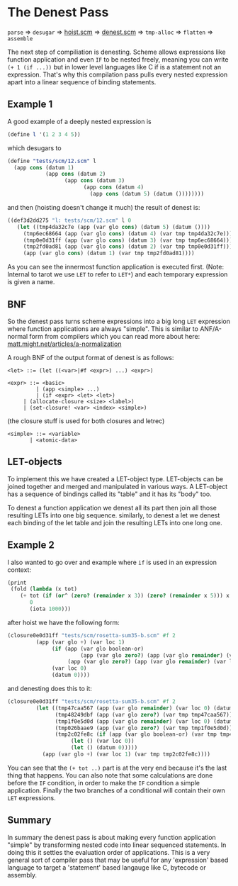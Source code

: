 # The Denest Pass

`parse` => `desugar` => [hoist.scm](https://github.com/rain-1/tarot-compiler/blob/master/passes/hoist.scm) => [denest.scm](https://github.com/rain-1/tarot-compiler/blob/master/passes/denest.scm) => `tmp-alloc` => `flatten` => `assemble`

The next step of compiliation is denesting. Scheme allows expressions like function application and even `IF` to be nested freely, meaning you can write `(+ 1 (if ...))` but in lower level languages like C if is a statement not an expression. That's why this compilation pass pulls every nested expression apart into a linear sequence of binding statements.

## Example 1

A good example of a deeply nested expression is

```scheme
(define l '(1 2 3 4 5))
```

which desugars to

```scheme
(define "tests/scm/12.scm" l
  (app cons (datum 1)
            (app cons (datum 2)
	              (app cons (datum 3)
		                (app cons (datum 4)
				          (app cons (datum 5) (datum ())))))))
```

and then (hoisting doesn't change it much) the result of denest is:

```scheme
((def3d2dd275 "l: tests/scm/12.scm" l 0
   (let ((tmp4da32c7e (app (var glo cons) (datum 5) (datum ())))
	 (tmp6ec68664 (app (var glo cons) (datum 4) (var tmp tmp4da32c7e)))
	 (tmp0e0d31ff (app (var glo cons) (datum 3) (var tmp tmp6ec68664)))
	 (tmp2fd0ad81 (app (var glo cons) (datum 2) (var tmp tmp0e0d31ff))))
     (app (var glo cons) (datum 1) (var tmp tmp2fd0ad81))))
```

As you can see the innermost function application is executed first. (Note: Internal to tarot we use `LET` to refer to `LET*`) and each temporary expression is given a name.

## BNF

So the denest pass turns scheme expressions into a big long `LET` expression where function applications are always "simple". This is similar to ANF/A-normal form from compilers which you can read more about here: [matt.might.net/articles/a-normalization](https://matt.might.net/articles/a-normalization/)

A rough BNF of the output format of denest is as follows:

```
<let> ::= (let ((<var>|#f <expr>) ...) <expr>)

<expr> ::= <basic>
         | (app <simple> ...)
         | (if <expr> <let> <let>)
	 | (allocate-closure <size> <label>)
	 | (set-closure! <var> <index> <simple>)
```
(the closure stuff is used for both closures and letrec)
```
<simple> ::= <variable>
   	   | <atomic-data>
```

## LET-objects

To implement this we have created a LET-object type. LET-objects can be joined together and merged and manipulated in various ways. A LET-object has a sequence of bindings called its "table" and it has its "body" too.

To denest a function application we denest all its part then join all those resulting LETs into one big sequence. similarly, to denest a let we denest each binding of the let table and join the resulting LETs into one long one.


## Example 2

I also wanted to go over and example where `if` is used in an expression context:

```scheme
(print
 (fold (lambda (x tot)
 	(+ tot (if (or^ (zero? (remainder x 3)) (zero? (remainder x 5))) x 0)))
       0
       (iota 1000)))
```

after hoist we have the following form:

```scheme
(closure0e0d31ff "tests/scm/rosetta-sum35-b.scm" #f 2
		 (app (var glo +) (var loc 1)
		      (if (app (var glo boolean-or)
		               (app (var glo zero?) (app (var glo remainder) (var loc 0) (datum 3)))
			       (app (var glo zero?) (app (var glo remainder) (var loc 0) (datum 5))))
			  (var loc 0)
			  (datum 0))))
```

and denesting does this to it:

```scheme
(closure0e0d31ff "tests/scm/rosetta-sum35-b.scm" #f 2
		 (let ((tmp47caa567 (app (var glo remainder) (var loc 0) (datum 3)))
		       (tmp48249dbf (app (var glo zero?) (var tmp tmp47caa567)))
		       (tmp1f0e5d0d (app (var glo remainder) (var loc 0) (datum 5)))
		       (tmp026baae9 (app (var glo zero?) (var tmp tmp1f0e5d0d)))
		       (tmp2c02fe8c (if (app (var glo boolean-or) (var tmp tmp48249dbf) (var tmp tmp026baae9))
					(let () (var loc 0))
					(let () (datum 0)))))
		   (app (var glo +) (var loc 1) (var tmp tmp2c02fe8c))))
```

You can see that the `(+ tot ..)` part is at the very end because it's the last thing that happens. 
You can also note that some calculations are done before the `IF` condition, in order to make the `IF` condition a simple application. Finally the two branches of a conditional will contain their own `LET` expressions.

## Summary

In summary the denest pass is about making every function application "simple" by transforming nested code into linear sequenced statements. In doing this it settles the evaluation order of applications. This is a very general sort of compiler pass that may be useful for any 'expression' based language to target a 'statement' based langauge like C, bytecode or assembly.

